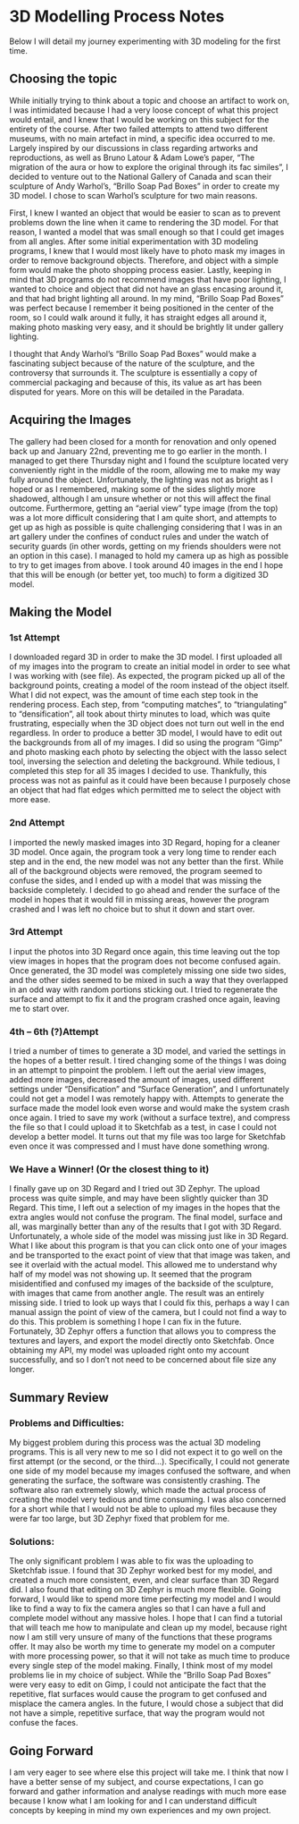 # 3D Modelling Process Notes

Below I will detail my journey experimenting with 3D modeling for the first time. 


## Choosing the topic 

While initially trying to think about a topic and choose an artifact to work on, I was intimidated because I had a very loose concept of what this project would entail, and I knew that I would be working on this subject for the entirety of the course. After two failed attempts to attend two different museums, with no main artefact in mind, a specific idea occurred to me. Largely inspired by our discussions in class regarding artworks and reproductions, as well as Bruno Latour & Adam Lowe’s paper, “The migration of the aura or how to explore the original through its fac similes”, I decided to venture out to the National Gallery of Canada and scan their sculpture of Andy Warhol’s, “Brillo Soap Pad Boxes” in order to create my 3D model.
I chose to scan Warhol’s sculpture for two main reasons. 


First, I knew I wanted an object that would be easier to scan as to prevent problems down the line when it came to rendering the 3D model. For that reason, I wanted a model that was small enough so that I could get images from all angles. 
After some initial experimentation with 3D modeling programs, I knew that I would most likely have to photo mask my images in order to remove background objects. Therefore, and object with a simple form would make the photo shopping process easier. 
Lastly, keeping in mind that 3D programs do not recommend images that have poor lighting, I wanted to choice and object that did not have an glass encasing around it, and that had bright lighting all around. In my mind, “Brillo Soap Pad Boxes” was perfect because I remember it being positioned in the center of the room, so I could walk around it fully, it has straight edges all around it, making photo masking very easy, and it should be brightly lit under gallery lighting.  


I thought that Andy Warhol’s “Brillo Soap Pad Boxes” would make a fascinating subject because of the nature of the sculpture, and the controversy that surrounds it. The sculpture is essentially a copy of commercial packaging and because of this, its value as art has been disputed for years. More on this will be detailed in the Paradata.


## Acquiring the Images

The gallery had been closed for a month for renovation and only opened back up and January 22nd, preventing me to go earlier in the month. I managed to get there Thursday night and I found the sculpture located very conveniently right in the middle of the room, allowing me to make my way fully around the object. Unfortunately, the lighting was not as bright as I hoped or as I remembered, making some of the sides slightly more shadowed, although I am unsure whether or not this will affect the final outcome. Furthermore, getting an “aerial view” type image (from the top) was a lot more difficult considering that I am quite short, and attempts to get up as high as possible is quite challenging considering that I was in an art gallery under the confines of conduct rules and under the watch of security guards (in other words, getting on my friends shoulders were not an option in this case).  I managed to hold my camera up as high as possible to try to get images from above.
I took around 40 images in the end I hope that this will be enough (or better yet, too much) to form a digitized 3D model.


## Making the Model

### 1st Attempt

I downloaded regard 3D in order to make the 3D model. I first uploaded all of my images into the program to create an initial model in order to see what I was working with (see file). As expected, the program picked up all of the background points, creating a model of the room instead of the object itself. What I did not expect, was the amount of time each step took in the rendering process. Each step, from “computing matches”, to “triangulating” to “densification”, all took about thirty minutes to load, which was quite frustrating, especially when the 3D object does not turn out well in the end regardless.
In order to produce a better 3D model, I would have to edit out the backgrounds from all of my images. I did so using the program “Gimp” and photo masking each photo by selecting the object with the lasso select tool, inversing the selection and deleting the background. While tedious, I completed this step for all 35 images I decided to use. Thankfully, this process was not as painful as it could have been because I purposely chose an object that had flat edges which permitted me to select the object with more ease.  

### 2nd Attempt 
I imported the newly masked images into 3D Regard, hoping for a cleaner 3D model. Once again, the program took a very long time to render each step and in the end, the new model was not any better than the first. While all of the background objects were removed, the program seemed to confuse the sides, and I ended up with a model that was missing the backside completely. I decided to go ahead and render the surface of the model in hopes that it would fill in missing areas, however the program crashed and I was left no choice but to shut it down and start over.


### 3rd Attempt

I input the photos into 3D Regard once again, this time leaving out the top view images in hopes that the program does not become confused again. Once generated, the 3D model was completely missing one side two sides, and the other sides seemed to be mixed in such a way that they overlapped in an odd way with random portions sticking out. I tried to regenerate the surface and attempt to fix it and the program crashed once again, leaving me to start over. 


### 4th – 6th (?)Attempt

I tried a number of times to generate a 3D model, and varied the settings in the hopes of a better result. I tired changing some of the things I was doing in an attempt to pinpoint the problem. I left out the aerial view images, added more images, decreased the amount of images, used different settings under “Densification” and “Surface Generation”, and I unfortunately could not get a model I was remotely happy with. Attempts to generate the surface made the model look even worse and would make the system crash once again. 
I tried to save my work (without a surface textre), and compress the file so that I could upload it to Sketchfab as a test, in case I could not develop a better model. It turns out that my file was too large for Sketchfab even once it was compressed and I must have done something wrong.


### We Have a Winner! (Or the closest thing to it)

I finally gave up on 3D Regard and I tried out 3D Zephyr. The upload process was quite simple, and may have been slightly quicker than 3D Regard. This time, I left out a selection of my images in the hopes that the extra angles would not confuse the program. The final model, surface and all, was marginally better than any of the results that I got with 3D Regard. Unfortunately, a whole side of the model was missing just like in 3D Regard. What I like about this program is that you can click onto one of your images and be transported to the exact point of view that that image was taken, and see it overlaid with the actual model. This allowed me to understand why half of my model was not showing up. It seemed that the program misidentified and confused my images of the backside of the sculpture, with images that came from another angle. The result was an entirely missing side. I tried to look up ways that I could fix this, perhaps a way I can manual assign the point of view of the camera, but I could not find a way to do this. This problem is something I hope I can fix in the future.  
Fortunately, 3D Zephyr offers a function that allows you to compress the textures and layers, and export the model directly onto Sketchfab. Once obtaining my API, my model was uploaded right onto my account successfully, and so I don’t not need to be concerned about file size any longer. 

## Summary Review
### Problems and Difficulties:

My biggest problem during this process was the actual 3D modeling programs. This is all very new to me so I did not expect it to go well on the first attempt (or the second, or the third…). Specifically, I could not generate one side of my model because my images confused the software, and when generating the surface, the software was consistently crashing. The software also ran extremely slowly, which made the actual process of creating the model very tedious and time consuming. I was also concerned for a short while that I would not be able to upload my files because they were far too large, but 3D Zephyr fixed that problem for me.

### Solutions:

The only significant problem I was able to fix was the uploading to Sketchfab issue.
I found that 3D Zephyr worked best for my model, and created a much more consistent, even, and clear surface than 3D Regard did. I also found that editing on 3D Zephyr is much more flexible. 
Going forward, I would like to spend more time perfecting my model and I would like to find a way to fix the camera angles so that I can have a full and complete model without any massive holes.  I hope that I can find a tutorial that will teach me how to manipulate and clean up my model, because right now I am still very unsure of many of the functions that these programs offer.
It may also be worth my time to generate my model on a computer with more processing power, so that it will not take as much time to produce every single step of the model making. 
Finally, I think most of my model problems lie in my choice of subject. While the “Brillo Soap Pad Boxes” were very easy to edit on Gimp, I could not anticipate the fact that the repetitive, flat surfaces would cause the program to get confused and misplace the camera angles. In the future, I would chose a subject that did not have a simple, repetitive surface, that way the program would not confuse the faces.

## Going Forward
I am very eager to see where else this project will take me. I think that now I have a better sense of my subject, and course expectations, I can go forward and gather information and analyse readings with much more ease because I know what I am looking for and I can understand difficult concepts by keeping in mind my own experiences and my own project.

